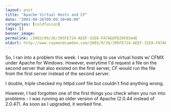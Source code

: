 ```yaml
---
layout: post
title: "Apache Virtual Hosts and CF"
date: "2003-09-26T09:09:30+06:00"
categories: [coldfusion]
tags: []
banner_image: 
permalink: /2003/09/26/395FE724-AEEF-32E8-FA7AEDFD29F0344E
oldurl: http://www.raymondcamden.com/2003/9/26/395FE724-AEEF-32E8-FA7AEDFD29F0344E
---
```


So, I ran into a problem this week. I was trying to use virtual hosts w/ CFMX under Apache for Windows. However, everytime I'd request a file on the second server that also existed on the first server, CF would run the file from the first server instead of the second server.

I double, triple checked my httpd.conf file but couldn't find anything wrong.

However, I had forgotten one of the first things you check when you run into problems - I was running an older version of Apache (2.0.44 instead of 2.0.47). As soon as I upgraded, it worked fine.
